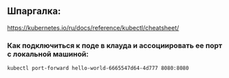 ## Шпаргалка:
https://kubernetes.io/ru/docs/reference/kubectl/cheatsheet/

### Как подключиться к поде в клауда и ассоциировать ее порт с локальной машиной:
`kubectl port-forward hello-world-6665547d64-4d777 8080:8080`